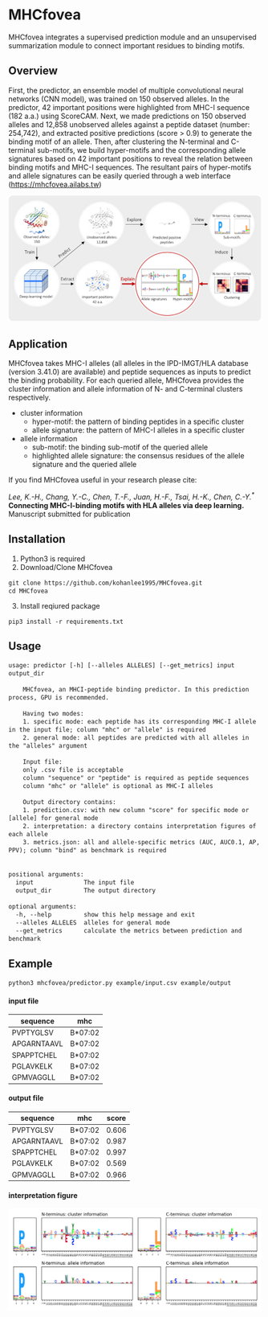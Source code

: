 # MHCfovea

MHCfovea integrates a supervised prediction module and an unsupervised summarization module to connect important residues to binding motifs.

## Overview

First, the predictor, an ensemble model of multiple convolutional neural networks (CNN model), was trained on 150 observed alleles. In the predictor, 42 important positions were highlighted from MHC-I sequence (182 a.a.) using ScoreCAM. Next, we made predictions on 150 observed alleles and 12,858 unobserved alleles against a peptide dataset (number: 254,742), and extracted positive predictions (score > 0.9) to generate the binding motif of an allele. Then, after clustering the N-terminal and C-terminal sub-motifs, we build hyper-motifs and the corresponding allele signatures based on 42 important positions to reveal the relation between binding motifs and MHC-I sequences. The resultant pairs of hyper-motifs and allele signatures can be easily queried through a web interface (https://mhcfovea.ailabs.tw)

<p align="center"><img src="figures/overview.png" alt="" width="800"></p>

## Application

MHCfovea takes MHC-I alleles (all alleles in the IPD-IMGT/HLA database (version 3.41.0) are available) and peptide sequences as inputs to predict the binding probability. For each queried allele, MHCfovea provides the cluster information and allele information of N- and C-terminal clusters respectively.

- cluster information
  - hyper-motif: the pattern of binding peptides in a specific cluster
  - allele signature: the pattern of MHC-I alleles in a specific cluster
- allele information
  - sub-motif: the binding sub-motif of the queried allele
  - highlighted allele signature: the consensus residues of the allele signature and the queried allele

If you find MHCfovea useful in your research please cite:
<div>
  <i>Lee, K.-H., Chang, Y.-C., Chen, T.-F., Juan, H.-F., Tsai, H.-K., Chen, C.-Y.<sup>*</sup></i>
  <b>Connecting MHC-I-binding motifs with HLA alleles via deep learning.</b> Manuscript submitted for publication
</div>


## Installation
1. Python3 is required
2. Download/Clone MHCfovea
```
git clone https://github.com/kohanlee1995/MHCfovea.git
cd MHCfovea
```
3. Install reqiured package
```
pip3 install -r requirements.txt
```

## Usage
```
usage: predictor [-h] [--alleles ALLELES] [--get_metrics] input output_dir

    MHCfovea, an MHCI-peptide binding predictor. In this prediction process, GPU is recommended.

    Having two modes:
    1. specific mode: each peptide has its corresponding MHC-I allele in the input file; column "mhc" or "allele" is required
    2. general mode: all peptides are predicted with all alleles in the "alleles" argument

    Input file:
    only .csv file is acceptable
    column "sequence" or "peptide" is required as peptide sequences
    column "mhc" or "allele" is optional as MHC-I alleles

    Output directory contains:
    1. prediction.csv: with new column "score" for specific mode or [allele] for general mode
    2. interpretation: a directory contains interpretation figures of each allele
    3. metrics.json: all and allele-specific metrics (AUC, AUC0.1, AP, PPV); column "bind" as benchmark is required


positional arguments:
  input              The input file
  output_dir         The output directory

optional arguments:
  -h, --help         show this help message and exit
  --alleles ALLELES  alleles for general mode
  --get_metrics      calculate the metrics between prediction and benchmark
```


## Example

```
python3 mhcfovea/predictor.py example/input.csv example/output
```

#### input file

| sequence | mhc |
|---|---|
| PVPTYGLSV | B*07:02 |
| APGARNTAAVL | B*07:02 |
| SPAPPTCHEL | B*07:02 |
| PGLAVKELK | B*07:02 |
| GPMVAGGLL | B*07:02 |

#### output file

| sequence | mhc | score |
|---|---|---|
| PVPTYGLSV | B*07:02 | 0.606 |
| APGARNTAAVL | B*07:02 | 0.987 |
| SPAPPTCHEL | B*07:02 | 0.997 |
| PGLAVKELK | B*07:02 | 0.569 |
| GPMVAGGLL | B*07:02 | 0.966 |

#### interpretation figure

<p align="center"><img src="example/output/interpretation/B0702.png" alt="" width="800"></p>
